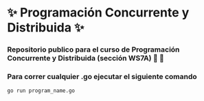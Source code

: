 # :sparkles: Programación Concurrente y Distribuida :sparkles:
### Repositorio publico para el curso de Programación Concurrente y Distribuida (sección WS7A) :tada: :see_no_evil:
### Para correr cualquier .go ejecutar el siguiente comando
```
go run program_name.go 
```
